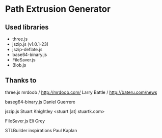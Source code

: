 
Path Extrusion Generator
========================





Used libraries
--------------

 - three.js
 - jszip.js (v1.0.1-23)
 - jszip-deflate.js
 - base64-binary.js
 - FileSaver.js
 - Blob.js





Thanks to
---------
 
 three.js
   mrdoob / http://mrdoob.com/ 
   Larry Battle / http://bateru.com/news

 baseg64-binary.js
   Daniel Guerrero

 jszip.js
   Stuart Knightley <stuart [at] stuartk.com>

 FileSaver.js
  Eli Grey

 STLBuilder inspirations
   Paul Kaplan
 



